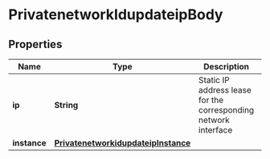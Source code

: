# PrivatenetworkIdupdateipBody

## Properties
Name | Type | Description | Notes
------------ | ------------- | ------------- | -------------
**ip** | **String** | Static IP address lease for the corresponding network interface |  [optional]
**instance** | [**PrivatenetworkidupdateipInstance**](PrivatenetworkidupdateipInstance.md) |  |  [optional]

